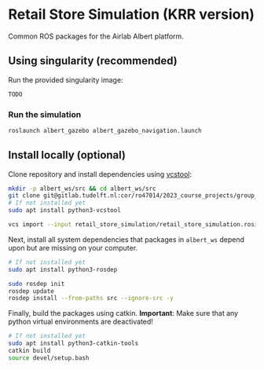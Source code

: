 # Retail Store Simulation (KRR version)

Common ROS packages for the Airlab Albert platform.

## Using singularity (recommended)

Run the provided singularity image:
```bash
TODO
```

### Run the simulation

```bash
roslaunch albert_gazebo albert_gazebo_navigation.launch
```

## Install locally (optional)

Clone repository and install dependencies using [vcstool](https://github.com/dirk-thomas/vcstool):
``` bash
mkdir -p albert_ws/src && cd albert_ws/src
git clone git@gitlab.tudelft.nl:cor/ro47014/2023_course_projects/group_00/retail_store_simulation.git 
# If not installed yet
sudo apt install python3-vcstool

vcs import --input retail_store_simulation/retail_store_simulation.rosinstall .
```

Next, install all system dependencies that packages in `albert_ws` depend upon but are missing on your computer.

```bash
# If not installed yet
sudo apt install python3-rosdep

sudo rosdep init
rosdep update
rosdep install --from-paths src --ignore-src -y
```

Finally, build the packages using catkin.
**Important**: Make sure that any python virtual environments are deactivated!
```bash
# If not installed yet
sudo apt install python3-catkin-tools
catkin build
source devel/setup.bash
```

